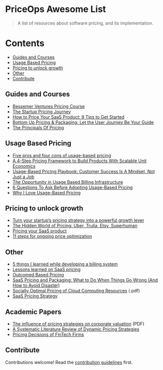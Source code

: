 # PriceOps Awesome List 
> A list of resources about software pricing, and its implementation.

# Contents
- [Guides and Courses](#guides-and-courses)
- [Usage Based Pricing](#usage-based-pricing)
- [Pricing to unlock growth](#pricing-to-unlock-growth)
- [Other](#other)
- [Contribute](#contribute)


## Guides and Courses
- [Bessemer Ventures Pricing Course](https://www.bvp.com/pricing-course)
- [The Startup Pricing Journey](https://www.bvp.com/assets/media/the-startup-pricing-journey.pdf)
- [How to Price Your SaaS Product: 9 Tips to Get Started](https://databox.com/how-to-price-saas-product)
- [Bottom Up Pricing & Packaging: Let the User Journey Be Your Guide](https://a16z.com/2021/03/11/bottom-up-pricing-packaging-let-the-user-journey-be-your-guide/) 
- [The Principals Of Pricing](https://www.principlesofpricing.com)


## Usage Based Pricing
- [Five pros and four cons of usage-based pricing](https://www.bvp.com/atlas/five-pros-and-four-cons-of-usage-based-pricing-and-why-it-was-a-no-brainer-for-courier-s-ceo)
- [A 4-Step Pricing Framework to Build Products With Scalable Unit Economics](https://review.firstround.com/dont-let-growth-hurt-your-margins-a-4-step-pricing-framework-to-build-products-with-scalable-unit-economics?utm_source=Firstround.com)
- [Usage-Based Pricing Playbook: Customer Success Is A Mindset, Not Just a Job](https://openviewpartners.com/blog/usage-based-pricing-playbook-2/)
- [The Opportunity in Usage Based Billing Infrastructure](https://www.scalevp.com/blog/the-opportunity-in-usage-based-billing-infrastructure)
- [6 Questions To Ask Before Adopting Usage-Based Pricing](https://adilaijaz.medium.com/6-questions-to-ask-before-adopting-usage-based-pricing-77bf2a669309)
- [Why I Love Usage-Based Pricing](https://www.rdegges.com/2020/the-only-type-of-api-services-ill-use/)

## Pricing to unlock growth
- [Turn your startup’s pricing strategy into a powerful growth lever](https://techcrunch.com/2022/07/11/turn-your-startups-pricing-strategy-into-a-powerful-growth-lever/)
- [The Hidden World of Pricing: Uber, Trulia, Etsy, Superhuman](https://www.nfx.com/post/the-hidden-world-of-pricing)
- [Pricing your SaaS product](https://www.lennysnewsletter.com/p/saas-pricing-strategy)
- [11 steps for ongoing price optimization](https://www.bvp.com/atlas/why-pricing-deserves-as-much-iteration-as-product-development-and-how-one-multibillion-dollar-public-tech-company-does-it)


## Other
- [5 things I learned while developing a billing system](https://arnon.dk/5-things-i-learned-developing-billing-system/)
- [Lessons learned on SaaS pricing](https://zimtik.com/en/posts/lessons-learned-on-saas-pricing)
- [Outcomed Based Pricing](https://www2.deloitte.com/xe/en/insights/focus/industry-4-0/xaas-outcome-based-pricing.html)
- [SaaS Pricing and Packaging: What to Do When Things Go Wrong (And How to Avoid Disaster)](https://openviewpartners.com/blog/saas-pricing-and-packaging-what-to-do-when-things-go-wrong-and-how-to-avoid-disaster/)
- [Socially Optimal Pricing of Cloud Computing Resources](https://webee.technion.ac.il/people/shimkin/PAPERS/Menache-CloudPricing-Conf2011.pdf) (.pdf)
- [SaaS Pricing Strategy](https://www.priceintelligently.com/hubfs/Price-Intelligently-SaaS-Pricing-Strategy.pdf)

## Academic Papers
- [The influence of pricing strategies on corporate valuation](https://scholar.google.com/scholar?hl=en&as_sdt=0%2C5&q=The+influence+of+pricing+strategies+on+corporate+valuation&btnG=) (PDF)
- [A Systematic Literature Review of Dynamic Pricing Strategies](https://papers.ssrn.com/sol3/papers.cfm?abstract_id=4055122) 
- [Pricing Decisions of FinTech Firms](https://papers.ssrn.com/sol3/papers.cfm?abstract_id=3634459)

## Contribute

Contributions welcome! Read the [contribution guidelines](contributing.md) first.


[def]: #guides-and-courses
